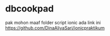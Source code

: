 # dbcookpad
pak mohon maaf folder script ionic ada link ini
https://github.com/DinaAliyaSari/ionicpraktikum
